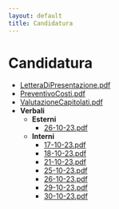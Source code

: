 ```yaml
---
layout: default
title: Candidatura
---
```

# Candidatura
- [LetteraDiPresentazione.pdf](./LetteraDiPresentazione.pdf)
- [PreventivoCosti.pdf](./PreventivoCosti.pdf)
- [ValutazioneCapitolati.pdf](./ValutazioneCapitolati.pdf)
- **Verbali**
  - **Esterni**
    - [26-10-23.pdf](./Verbali/Esterni/26-10-23.pdf)
  - **Interni**
    - [17-10-23.pdf](./Verbali/Interni/17-10-23.pdf)
    - [18-10-23.pdf](./Verbali/Interni/18-10-23.pdf)
    - [21-10-23.pdf](./Verbali/Interni/21-10-23.pdf)
    - [25-10-23.pdf](./Verbali/Interni/25-10-23.pdf)
    - [26-10-23.pdf](./Verbali/Interni/26-10-23.pdf)
    - [29-10-23.pdf](./Verbali/Interni/29-10-23.pdf)
    - [30-10-23.pdf](./Verbali/Interni/30-10-23.pdf)
